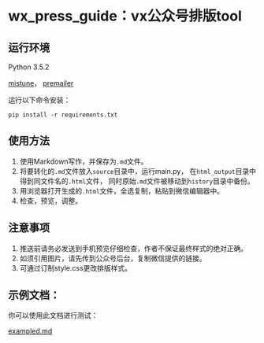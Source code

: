 # wx_press_guide：vx公众号排版tool

## 运行环境
Python 3.5.2

[mistune](https://github.com/lepture/mistune)，
[premailer](https://github.com/peterbe/premailer)

运行以下命令安装：

```pip install -r requirements.txt```

## 使用方法
1. 使用Markdown写作，并保存为`.md`文件。
2. 将要转化的`.md`文件放入`source`目录中，运行main.py，
在`html_output`目录中得到同文件名的`.html`文件，
同时原始`.md`文件被移动到`history`目录中备份。
3. 用浏览器打开生成的`.html`文件，全选复制，粘贴到微信编辑器中。
4. 检查，预览，调整。

## 注意事项
1. 推送前请务必发送到手机预览仔细检查，作者不保证最终样式的绝对正确。
2. 如须引用图片，请先传到公众号后台，复制微信提供的链接。
3. 可通过订制style.css更改排版样式。

## 示例文档：
你可以使用此文档进行测试：

[exampled.md](https://github.com/insula1701/maxpress/blob/master/temp/example.md)